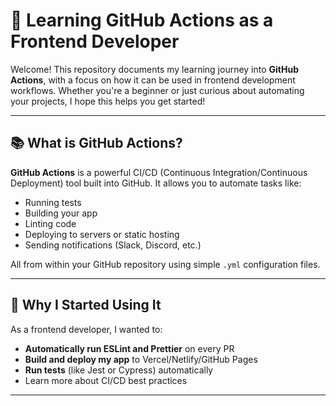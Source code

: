 # 🚀 Learning GitHub Actions as a Frontend Developer

Welcome! This repository documents my learning journey into **GitHub Actions**, with a focus on how it can be used in frontend development workflows. Whether you're a beginner or just curious about automating your projects, I hope this helps you get started!

---

## 📚 What is GitHub Actions?

**GitHub Actions** is a powerful CI/CD (Continuous Integration/Continuous Deployment) tool built into GitHub. It allows you to automate tasks like:

- Running tests
- Building your app
- Linting code
- Deploying to servers or static hosting
- Sending notifications (Slack, Discord, etc.)

All from within your GitHub repository using simple `.yml` configuration files.

---

## 🧠 Why I Started Using It

As a frontend developer, I wanted to:

- **Automatically run ESLint and Prettier** on every PR
- **Build and deploy my app** to Vercel/Netlify/GitHub Pages
- **Run tests** (like Jest or Cypress) automatically
- Learn more about CI/CD best practices

---



